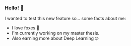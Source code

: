 ### Hello! 🌺


I wanted to test this new feature so... some facts about me:

- I love foxes 🦊 
- I'm currently working on my master thesis.
- Also earning more about Deep Learning 🤓
